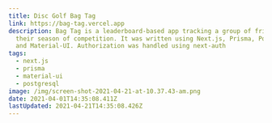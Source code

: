 ```yaml
---
title: Disc Golf Bag Tag
link: https://bag-tag.vercel.app
description: Bag Tag is a leaderboard-based app tracking a group of friends and
  their season of competition. It was written using Next.js, Prisma, Postgresql,
  and Material-UI. Authorization was handled using next-auth
tags:
  - next.js
  - prisma
  - material-ui
  - postgresql
image: /img/screen-shot-2021-04-21-at-10.37.43-am.png
date: 2021-04-01T14:35:08.411Z
lastUpdated: 2021-04-21T14:35:08.426Z
---
```

